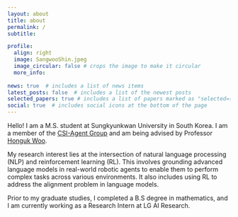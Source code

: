 ```yaml
---
layout: about
title: about
permalink: /
subtitle: 

profile:
  align: right
  image: SangwooShin.jpeg
  image_circular: false # crops the image to make it circular
  more_info: 
  
news: true  # includes a list of news items
latest_posts: false  # includes a list of the newest posts
selected_papers: true # includes a list of papers marked as "selected={true}"
social: true  # includes social icons at the bottom of the page
---
```


Hello! I am a M.S. student at Sungkyunkwan University in South Korea. I am a member of the [CSI-Agent Group](https://sites.google.com/view/csi-agent-group/about?authuser=0) and am being advised by Professor [Honguk Woo](https://scholar.google.co.kr/citations?user=Gaxjc7UAAAAJ&hl=en).

My research interest lies at the intersection of natural language processing (NLP) and reinforcement learning (RL). This involves grounding advanced language models in real-world robotic agents to enable them to perform complex tasks across various environments. It also includes using RL to address the alignment problem in language models.

Prior to my graduate studies, I completed a B.S degree in mathematics, and I am currently working as a Research Intern at LG AI Research.
